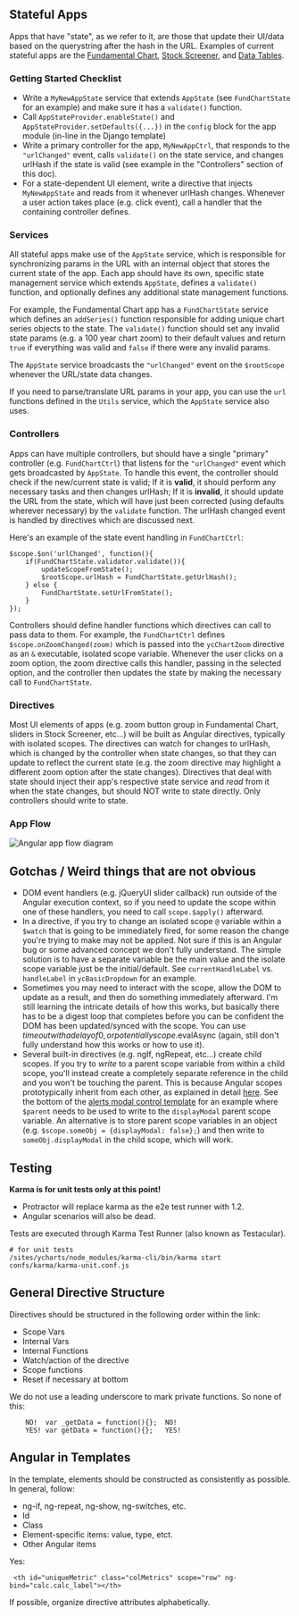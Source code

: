 ## Stateful Apps

Apps that have "state", as we refer to it, are those that update their UI/data based on the querystring after the hash in the URL. Examples of current stateful apps are the [Fundamental Chart](http://ycharts.com/charts/fundamental_chart), [Stock Screener](http://ycharts.com/stock_screener), and [Data Tables](http://ycharts.com/export_center/multicompany_comparison).

### Getting Started Checklist
* Write a `MyNewAppState` service that extends `AppState` (see `FundChartState` for an example) and make sure it has a `validate()` function.
* Call `AppStateProvider.enableState()` and `AppStateProvider.setDefaults({...})` in the `config` block for the app module (in-line in the Django template)
* Write a primary controller for the app, `MyNewAppCtrl`, that responds to the `"urlChanged"` event, calls `validate()` on the state service, and changes urlHash if the state is valid (see example in the "Controllers" section of this doc).
* For a state-dependent UI element, write a directive that injects `MyNewAppState` and reads from it whenever urlHash changes. Whenever a user action takes place (e.g. click event), call a handler that the containing controller defines.

### Services
All stateful apps make use of the `AppState` service, which is responsible for synchronizing params in the URL with an internal object that stores the current state of the app. Each app should have its own, specific state management service which extends `AppState`, defines a `validate()` function, and optionally defines any additional state management functions.

For example, the Fundamental Chart app has a `FundChartState` service which defines an `addSeries()` function responsible for adding unique chart series objects to the state. The `validate()` function should set any invalid state params (e.g. a 100 year chart zoom) to their default values and return `true` if everything was valid and `false` if there were any invalid params.

The `AppState` service broadcasts the `"urlChanged"` event on the `$rootScope` whenever the URL/state data changes.

If you need to parse/translate URL params in your app, you can use the `url` functions defined in the `Utils` service, which the `AppState` service also uses.

### Controllers
Apps can have multiple controllers, but should have a single "primary" controller (e.g. `FundChartCtrl`) that listens for the `"urlChanged"` event which gets broadcasted by `AppState`. To handle this event, the controller should check if the new/current state is valid; If it is __valid__, it should perform any necessary tasks and then changes urlHash; If it is __invalid__, it should update the URL from the state, which will have just been corrected (using defaults wherever necessary) by the `validate` function. The urlHash changed event is handled by directives which are discussed next.

Here's an example of the state event handling in `FundChartCtrl`:

```
$scope.$on('urlChanged', function(){
    if(FundChartState.validator.validate()){
        updateScopeFromState();
        $rootScope.urlHash = FundChartState.getUrlHash();
    } else {
        FundChartState.setUrlFromState();
    }
});
```

Controllers should define handler functions which directives can call to pass data to them. For example, the `FundChartCtrl` defines `$scope.onZoomChanged(zoom)` which is passed into the `ycChartZoom` directive as an `&` executable, isolated scope variable. Whenever the user clicks on a zoom option, the zoom directive calls this handler, passing in the selected option, and the controller then updates the state by making the necessary call to `FundChartState`.

### Directives
Most UI elements of apps (e.g. zoom button group in Fundamental Chart, sliders in Stock Screener, etc...) will be built as Angular directives, typically with isolated scopes. The directives can watch for changes to urlHash, which is changed by the controller when state changes, so that they can update to reflect the current state (e.g. the zoom directive may highlight a different zoom option after the state changes). Directives that deal with state should inject their app's respective state service and *read* from it when the state changes, but should NOT write to state directly. Only controllers should write to state.

### App Flow
![Angular app flow diagram](http://i.imgur.com/OPp8rcE.png)

## Gotchas / Weird things that are not obvious
* DOM event handlers (e.g. jQueryUI slider callback) run outside of the Angular execution context, so if you need to update the scope within one of these handlers, you need to call `scope.$apply()` afterward.
* In a directive, if you try to change an isolated scope `@` variable within a `$watch` that is going to be immediately fired, for some reason the change you're trying to make may not be applied. Not sure if this is an Angular bug or some advanced concept we don't fully understand. The simple solution is to have a separate variable be the main value and the isolate scope variable just be the initial/default. See `currentHandleLabel` vs. `handleLabel` in `ycBasicDropdown` for an example.
* Sometimes you may need to interact with the scope, allow the DOM to update as a result, and then do something immediately afterward. I'm still learning the intricate details of how this works, but basically there has to be a digest loop that completes before you can be confident the DOM has been updated/synced with the scope. You can use $timeout with a delay of 0, or potentially scope.$evalAsync (again, still don't fully understand how this works or how to use it).
* Several built-in directives (e.g. ngIf, ngRepeat, etc...) create child scopes. If you try to *write* to a parent scope variable from within a child scope, you'll instead create a completely separate reference in the child and you won't be touching the parent. This is because Angular scopes prototypically inherit from each other, as explained in detail [here](http://stackoverflow.com/questions/14049480/what-are-the-nuances-of-scope-prototypal-prototypical-inheritance-in-angularjs). See the bottom of the [alerts modal control template](https://github.com/ycharts/ycharts/blob/develop/templates/alerts/js/angular/alerts_modal_control.html#L79) for an example where `$parent` needs to be used to write to the `displayModal` parent scope variable. An alternative is to store parent scope variables in an object (e.g. `$scope.someObj = {displayModal: false};`) and then write to `someObj.displayModal` in the child scope, which will work.

## Testing

**Karma is for unit tests only at this point!**

* Protractor will replace karma as the e2e test runner with 1.2.
* Angular scenarios will also be dead.

Tests are executed through Karma Test Runner (also known as Testacular).

    # for unit tests
    /sites/ycharts/node_modules/karma-cli/bin/karma start confs/karma/karma-unit.conf.js

## General Directive Structure

Directives should be structured in the following order within the link:

* Scope Vars
* Internal Vars
* Internal Functions
* Watch/action of the directive
* Scope functions
* Reset if necessary at bottom

We do not use a leading underscore to mark private functions. So none of this:

        NO!  var _getData = function(){};  NO!
        YES! var getData = function(){};   YES!

## Angular in Templates
In the template, elements should be constructed as consistently as possible.  In general, follow:

* ng-if, ng-repeat, ng-show, ng-switches, etc.
* Id
* Class
* Element-specific items: value, type, etct.
* Other Angular items

Yes:

     <th id="uniqueMetric" class="colMetrics" scope="row" ng-bind="calc.calc_label"></th>

If possible, organize directive attributes alphabetically.
